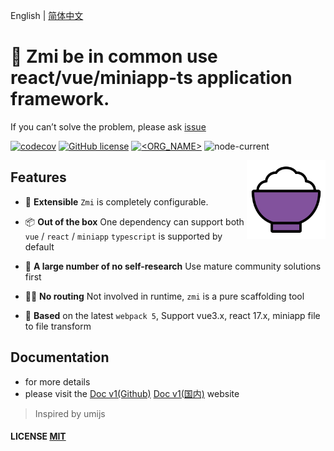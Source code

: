 English | [简体中文](./README.zh-CN.md)

# 🎃 Zmi be in common use react/vue/miniapp-ts application framework.

If you can’t solve the problem, please ask [issue](https://github.com/l-zoy/zmi/issues/new)

[![codecov](https://codecov.io/gh/l-zoy/zmi/branch/main/graph/badge.svg?token=804YLQMX9B)](https://codecov.io/gh/l-zoy/zmi) [![GitHub license](https://img.shields.io/github/license/l-zoy/zmi)](https://github.com/l-zoy/zmi/blob/master/LICENSE) [![<ORG_NAME>](https://circleci.com/gh/l-zoy/zmi.svg?style=svg)](https://app.circleci.com/pipelines/github/l-zoy/zmi) ![node-current](https://img.shields.io/node/v/zmi)

<img alt="Logo" align="right" src="./website/static/img/logo.svg" width="25%" />

## Features

- 🔩 **Extensible** `Zmi` is completely configurable.

- 📦 **Out of the box** One dependency can support both `vue` / `react` / `miniapp` `typescript` is supported by default

- 🙅 **A large number of no self-research** Use mature community solutions first

- 🤷‍♂️ **No routing** Not involved in runtime, `zmi` is a pure scaffolding tool

- 🎉 **Based** on the latest `webpack 5`, Support vue3.x, react 17.x, miniapp file to file transform

## Documentation

- for more details
- please visit the [Doc v1(Github)](https://l-zoy.github.io/zmi/) [Doc v1(国内)](https://zaire.gitee.io/zmi/) website

> Inspired by umijs

#### LICENSE [MIT](https://github.com/l-zoy/zmi/blob/main/LICENSE)

<!-- yarn debug examples/normal dev -->
